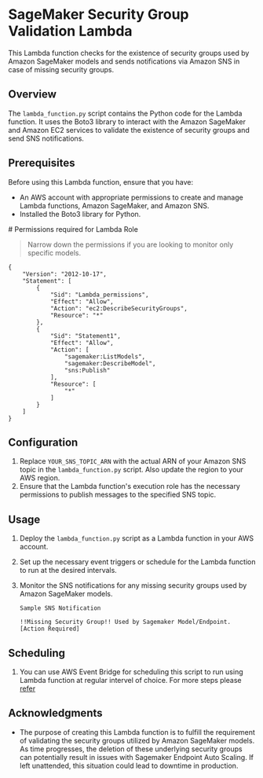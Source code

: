 # SageMaker Security Group Validation Lambda

This Lambda function checks for the existence of security groups used by Amazon SageMaker models and sends notifications via Amazon SNS in case of missing security groups.

## Overview

The `lambda_function.py` script contains the Python code for the Lambda function. It uses the Boto3 library to interact with the Amazon SageMaker and Amazon EC2 services to validate the existence of security groups and send SNS notifications.

## Prerequisites

Before using this Lambda function, ensure that you have:

- An AWS account with appropriate permissions to create and manage Lambda functions, Amazon SageMaker, and Amazon SNS.
- Installed the Boto3 library for Python.

# Permissions required for Lambda Role 

> Narrow down the permissions if you are looking to monitor only specific models.

```
{
    "Version": "2012-10-17",
    "Statement": [
        {
            "Sid": "Lambda_permissions",
            "Effect": "Allow",
            "Action": "ec2:DescribeSecurityGroups",
            "Resource": "*"
        },
        {
            "Sid": "Statement1",
            "Effect": "Allow",
            "Action": [
                "sagemaker:ListModels",
                "sagemaker:DescribeModel",
                "sns:Publish"
            ],
            "Resource": [
                "*"
            ]
        }
    ]
}
```

## Configuration

1. Replace `YOUR_SNS_TOPIC_ARN` with the actual ARN of your Amazon SNS topic in the `lambda_function.py` script. Also update the region to your AWS region.
2. Ensure that the Lambda function's execution role has the necessary permissions to publish messages to the specified SNS topic.

## Usage

1. Deploy the `lambda_function.py` script as a Lambda function in your AWS account.
2. Set up the necessary event triggers or schedule for the Lambda function to run at the desired intervals.
3. Monitor the SNS notifications for any missing security groups used by Amazon SageMaker models.
   
   `Sample SNS Notification`
   ```
   !!Missing Security Group!! Used by Sagemaker Model/Endpoint. [Action Required]
   ```

## Scheduling 

1. You can use AWS Event Bridge for scheduling this script to run using Lambda function at regular intervel of choice. For more steps please [refer](https://docs.aws.amazon.com/eventbridge/latest/userguide/eb-run-lambda-schedule.html)

## Acknowledgments

- The purpose of creating this Lambda function is to fulfill the requirement of validating the security groups utilized by Amazon SageMaker models. As time progresses, the deletion of these underlying security groups can potentially result in issues with Sagemaker Endpoint Auto Scaling. If left unattended, this situation could lead to downtime in production.

